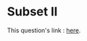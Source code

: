 # Subset II

This question's link : <a href="https://leetcode.com/problems/subsets-ii/description/">here</a>.
